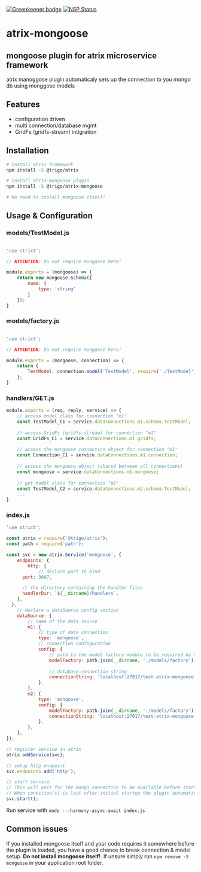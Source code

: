 
[![Greenkeeper badge](https://badges.greenkeeper.io/trigo-at/atrix-mongoose.svg?token=ae8a63062557b75372fcca4783b39d76b88315b19073a3a99ab1628ee0a3f731)](https://greenkeeper.io/) 
[![NSP Status](https://nodesecurity.io/orgs/trigo-gmbh/projects/b7a1970f-96b8-482f-b7a3-4ddaefa54929/badge)](https://nodesecurity.io/orgs/trigo-gmbh/projects/b7a1970f-96b8-482f-b7a3-4ddaefa54929)

# atrix-mongoose
## mongoose plugin for atrix microservice framework

atrix manoggose plugin automaticaly sets up the connection to you mongo db using monggose models

## Features
* configuration driven
* multi connection/database mgmt
* GridFs (gridfs-stream) intigration

## Installation

```bash
# install atrix framework
npm install -S @trigo/atrix

# install atrix-mongoose plugin
npm install -S @trigo/atrix-mongoose

# No need to install mongoose itself!
```

## Usage & Configuration
### models/TestModel.js
```javascript

'use strict';

// ATTENTION: Do not require mongoose here!

module.exports = (mongoose) => {
	return new mongoose.Schema({
		name: {
			type: 'string'
		}
	});
}
```

### models/factory.js
```javascript

'use strict';

// ATTENTION: Do not require mongoose here!

module.exports = (mongoose, connection) => {
	return {
		TestModel: connection.model('TestModel', require('./TestModel')(mongoose)),
	};
}
```

### handlers/GET.js
```javascript
module.exports = (req, reply, service) => {
	// access model class for connection "m1"
	const TestModel_C1 = service.dataConnections.m1.schema.TestModel;
	
	// access GridFs (gridfs-stream) for connection "m1"
	const GridFs_C1 = service.dataConnections.m1.gridfs;
	
	// access the mongoose connection object for connection "m1"
	const Connection_C1 = service.dataConnections.m1.connection;
	
	// access the mongoose object (shared between all connections)
	const mongoose = service.dataConnections.m1.mongoose;
	
	// get model class for connection "m2" 
	const TestModel_C2 = service.dataConnections.m2.schema.TestModel;
	...
}
```

### index.js
```javascript
'use strict';

const atrix = require('@trigo/atrix');
const path = require('path');

const svc = new atrix.Service('mongoose', {
	endpoints: {
		http: {
			// declare port to bind
      port: 3007,

      // the directory containing the handler files
      handlerDir: `${__dirname}/handlers`,
   	},
  },
	// declare a dataSource config section
	dataSource: {
		// name of the data source
		m1: {
			// type of data connection
			type: 'mongoose',
			// connection configuration
			config: {
				// path to the model factory module to be required by the plugin
				modelFactory: path.join(__dirname, './models/factory'),
				
				// database connection string
				connectionString: 'localhost:27017/test-atrix-mongoose-m1',
			},
		},
		m2: {
			type: 'mongoose',
			config: {
				modelFactory: path.join(__dirname, './models/factory'),
				connectionString: 'localhost:27017/test-atrix-mongoose-m2',
			},
		},
	},
});

// register service in atrix
atrix.addService(svc);

// setup http endpoint
svc.endpoints.add('http');

// start service. 
// This will wait for the mongo connection to be available before starting up. 
// When conection(s) is lost after initial startup the plugin automatically tries to reconnect  
svc.start();
```

Run service with ```node ---harmony-async-await index.js```

## Common issues

If you installed mongoose itself and your code requires it somewhere before the plugin is loaded, you have a good chance to break connection & model setup. **Do not install mongoose itself!**. If unsure simply run ```npm remove -S mongoose``` in your application root folder.


